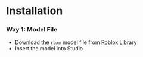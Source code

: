 # Installation

### Way 1: Model File
* Download the `rbxm` model file from [Roblox Library]()
* Insert the model into Studio